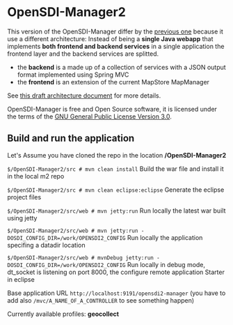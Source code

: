OpenSDI-Manager2
================

This version of the OpenSDI-Manager differ by the [previous one](https://github.com/geosolutions-it/OpenSDI-Manager) because it use a different architecture: Instead of being a **single Java webapp** that implements **both frontend and backend services** in a single application the frontend layer and the backend services are splitted.

* the **backend** is a made up of a collection of services with a JSON output format implemented using Spring MVC
* the **frontend** is an extension of the current MapStore MapManager

See [this draft architecture document](https://docs.google.com/document/d/1tewEoDLVRZC7j-BHZjqR-ZevTQab8c0RwjJivC64Pd0/edit#) for more details.

OpenSDI-Manager is free and Open Source software, it is licensed under the terms of the [GNU General Public License Version 3.0](http://www.gnu.org/licenses/gpl-3.0.txt).

Build and run the application
-----------------------------

Let's Assume you have cloned the repo in the location **/OpenSDI-Manager2**

`$/OpenSDI-Manager2/src # mvn clean install` Build the war file and install it in the local m2 repo

`$/OpenSDI-Manager2/src # mvn clean eclipse:eclipse` Generate the eclipse project files

`$/OpenSDI-Manager2/src/web # mvn jetty:run` Run locally the latest war built using jetty

`$/OpenSDI-Manager2/src/web # mvn jetty:run -DOSDI_CONFIG_DIR=/work/OPENSDI2_CONFIG` Run locally the application specifing a datadir location

`$/OpenSDI-Manager2/src/web # mvnDebug jetty:run -DOSDI_CONFIG_DIR=/work/OPENSDI2_CONFIG` Run locally in debug mode, dt_socket is listening on port 8000, the configure remote application Starter in eclipse

Base application URL `http://localhost:9191/opensdi2-manager` (you have to add also `/mvc/A_NAME_OF_A_CONTROLLER` to see something happen)

Currently available profiles: **geocollect**



